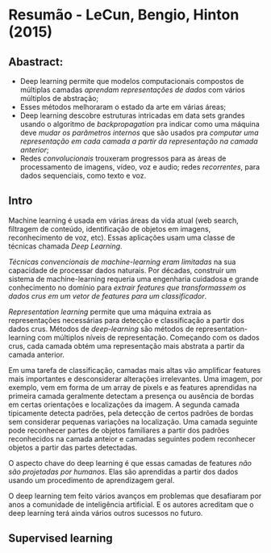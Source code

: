 # Resumão - LeCun, Bengio, Hinton (2015)

## Abastract:

- Deep learning permite que modelos computacionais compostos de múltiplas camadas _aprendam representações de dados_ com vários múltiplos de abstração;
- Esses métodos melhoraram o estado da arte em várias áreas;
- Deep learning descobre estruturas intricadas em data sets grandes usando o algoritmo de _backpropagation_ pra indicar como uma máquina deve _mudar os parâmetros internos_ que são usados pra _computar uma representação em cada camada a partir da representação na camada anterior_;
- Redes _convolucionais_ trouxeram progressos para as áreas de processamento de imagens, vídeo, voz e audio; redes _recorrentes_, para dados sequenciais, como texto e voz.

## Intro

Machine learning é usada em várias áreas da vida atual (web search, filtragem de conteúdo, identificação de objetos em imagens, reconhecimento de voz, etc). Essas aplicações usam uma classe de técnicas chamada _Deep Learning_.

_Técnicas convencionais de machine-learning eram limitadas_ na sua capacidade de processar dados naturais. Por décadas, construir um sistema de machine-learning requeria uma engenharia cuidadosa e grande conhecimento no domínio para _extrair features que transformassem os dados crus em um vetor de features para um classificador_.

_Representation learning_ permite que uma máquina extraia as representações necessárias para detecção e classificação a partir dos dados crus. Métodos de _deep-learning_ são métodos de representation-learning com múltiplos níveis de representação. Começando com os dados crus, cada camada obtém uma representação mais abstrata a partir da camada anterior.

Em uma tarefa de classificação, camadas mais altas vão amplificar features mais importantes e desconsiderar alterações irrelevantes. Uma imagem, por exemplo, vem em forma de um array de pixels e as features aprendidas na primeira camada geralmente detectam a presença ou ausência de bordas em certas orientações e localizações da imagem. A segunda camada tipicamente detecta padrões, pela detecção de certos padrões de bordas sem considerar pequenas variações na localização. Uma camada seguinte pode reconhecer partes de objetos familiares a partir dos padrões reconhecidos na camada anteior e camadas seguintes podem reconhecer objetos a partir das partes detectadas.

O aspecto chave do deep learning é que essas camadas de features *não são projetadas por humanos*. Elas são aprendidas a partir dos dados usando um procedimento de aprendizagem geral.

O deep learning tem feito vários avanços em problemas que desafiaram por anos a comunidade de inteligência artificial. E os autores acreditam que o deep learning terá ainda vários outros sucessos no futuro.

## Supervised learning

